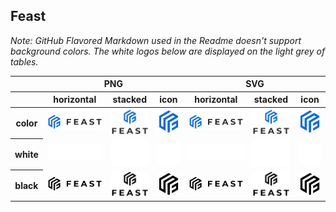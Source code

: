 ## Feast

*Note: GitHub Flavored Markdown used in the Readme doesn't support background colors. The white logos below are displayed on the light grey of tables.*

<table class="logos-table">
	<thead>
		<tr>
			<th></th>
			<th colspan="3">PNG</th>
			<th colspan="3">SVG</th>
		</tr>
		<tr>
			<th></th>
			<th>horizontal</th>
			<th>stacked</th>
			<th>icon</th>
			<th>horizontal</th>
			<th>stacked</th>
			<th>icon</th>
		</tr>
	</thead>	
    <tbody>
		<tr>
			<th>color</th>
			<td><a href="horizontal/color/feast-horizontal-color.png" download><img src="horizontal/color/feast-horizontal-color.png" width="200"></a></td>
			<td><a href="stacked/color/feast-stacked-color.png" download><img src="stacked/color/feast-stacked-color.png" width="95"></a></td>
			<td><a href="icon/color/feast-icon-color.png" download><img src="icon/color/feast-icon-color.png" width="75"></a></td>
			<td><a href="horizontal/color/feast-horizontal-color.svg" download><img src="horizontal/color/feast-horizontal-color.svg" width="200"></a></td>
			<td><a href="stacked/color/feast-stacked-color.svg" download><img src="stacked/color/feast-stacked-color.svg" width="95"></a></td>
			<td><a href="icon/color/feast-icon-color.png" download><img src="icon/color/feast-icon-color.png" width="75"></a></td>
		</tr>
		<tr>
			<th>white</th>
			<td><a href="horizontal/white/feast-horizontal-white.png" download><img src="horizontal/white/feast-horizontal-white.png" width="200"></a></td>
			<td><a href="stacked/white/feast-stacked-white.png" download><img src="stacked/white/feast-stacked-white.png" width="95"></a></td>
			<td><a href="icon/white/feast-icon-white.png" download><img src="icon/white/feast-icon-white.png" width="75"></a></td>
			<td><a href="horizontal/white/feast-horizontal-white.svg" download><img src="horizontal/white/feast-horizontal-white.svg" width="200"></a></td>
			<td><a href="stacked/white/feast-stacked-white.svg" download><img src="stacked/white/feast-stacked-white.svg" width="95"></a></td>
			<td><a href="icon/white/feast-icon-white.svg" download><img src="icon/white/feast-icon-white.svg" width="75"></a></td>
		</tr>
		<tr>
			<th>black</th>
			<td><a href="horizontal/black/feast-horizontal-black.png" download><img src="horizontal/black/feast-horizontal-black.png" width="200"></a></td>
			<td><a href="stacked/black/feast-stacked-black.png" download><img src="stacked/black/feast-stacked-black.png" width="95"></a></td>
			<td><a href="icon/black/feast-icon-black.png" download><img src="icon/black/feast-icon-black.png" width="75"></a></td>
			<td><a href="horizontal/black/feast-horizontal-black.svg" download><img src="horizontal/black/feast-horizontal-black.svg" width="200"></a></td>
			<td><a href="stacked/black/feast-stacked-black.svg" download><img src="stacked/black/feast-stacked-black.svg" width="95"></a></td>
			<td><a href="icon/black/feast-icon-black.svg" download><img src="icon/black/feast-icon-black.svg" width="75"></a></td>
		</tr>
	</tbody>	
</table>

